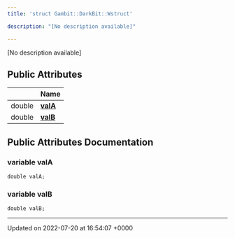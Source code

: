 ```yaml
---
title: 'struct Gambit::DarkBit::Wstruct'

description: "[No description available]"

---
```









[No description available]

## Public Attributes

|                | Name           |
| -------------- | -------------- |
| double | **[valA](/documentation/code/classes/structgambit_1_1darkbit_1_1wstruct/#variable-vala)**  |
| double | **[valB](/documentation/code/classes/structgambit_1_1darkbit_1_1wstruct/#variable-valb)**  |

## Public Attributes Documentation

### variable valA

```
double valA;
```


### variable valB

```
double valB;
```


-------------------------------

Updated on 2022-07-20 at 16:54:07 +0000